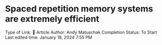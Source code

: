 # Spaced repetition memory systems are extremely efficient

Type of Link: 📝 Article
Author: Andy Matuschak
Completion Status: To Start
Last edited time: January 18, 2024 7:55 PM